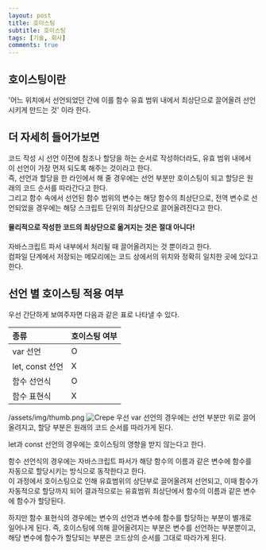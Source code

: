 ```yaml
--- 
layout: post 
title: 호이스팅
subtitle: 호이스팅 
tags: [기술, 회사] 
comments: true 
--- 
```


## 호이스팅이란
'어느 위치에서 선언되었던 간에 이를 함수 유효 범위 내에서 최상단으로 끌어올려 선언시키게 만드는 것' 이라 한다.


## 더 자세히 들어가보면
코드 작성 시 선언 이전에 참조나 할당을 하는 순서로 작성하더라도, 유효 범위 내에서 이 선언이 가장 먼저 되도록 해주는 것이라고 한다.  
즉, 선언과 할당을 한 라인에서 해 줄 경우에는 선언 부분만 호이스팅이 되고 할당은 원래의 코드 순서를 따라간다고 한다.  
그리고 함수 속에서 선언된 함수 범위의 변수는 해당 함수의 최상단으로, 전역 변수로 선언되었을 경우에는 해당 스크립트 단위의 최상단으로 끌어올려진다고 한다.  


#### 물리적으로 작성한 코드의 최상단으로 옮겨지는 것은 **절대** 아니다! 
자바스크립트 파서 내부에서 처리될 때 끌어올려지는 것 뿐이라고 한다.  
컴파일 단계에서 저장되는 메모리에는 코드 상에서의 위치와 정확히 일치한 곳에 있다고 한다.



## 선언 별 호이스팅 적용 여부
우선 간단하게 보여주자면 다음과 같은 표로 나타낼 수 있다.  

| 종류 | 호이스팅 여부 |
| :------ |:--- |
| var 선언 | O |
| let, const 선언 | X |
| 함수 선언식 | O |
| 함수 표현식 | X |  

/assets/img/thumb.png
![Crepe](/assets/img/thumb.png)
우선 var 선언의 경우에는 선언 부분만 위로 끌어올려지고, 할당 부분은 원래의 코드 순서를 따라가게 된다.  


let과 const 선언의 경우에는 호이스팅의 영향을 받지 않는다고 한다.  

함수 선언식의 경우에는 자바스크립트 파서가 해당 함수의 이름과 같은 변수에 함수를 자동으로 할당시키는 방식으로 동작한다고 한다.  
이 과정에서 호이스팅으로 인해 유효범위의 상단부로 끌어올려져 선언되고, 이때 함수가 자동적으로 할당까지 되어 결과적으로는 유효범위 최상단에서 함수의 이름과 같은 변수에 함수가 할당된다.  

하지만 함수 표현식의 경우에는 변수의 선언과 변수에 함수를 할당하는 부분이 별개로 일어나게 된다. 즉, 호이스팅에 의해 끌어올려지는 부분은 변수를 선언하는 부분뿐이고, 해당 변수에 함수가 할당되는 부분은 코드상의 순서를 그대로 따라가게 된다.  







